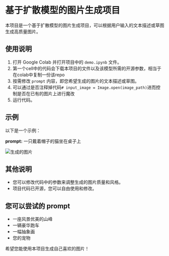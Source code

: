 <!DOCTYPE html>
<html lang="en">
<head>
  <meta charset="UTF-8">
  <meta name="viewport" content="width=device-width, initial-scale=1.0">
</head>
<body>
  <h1>基于扩散模型的图片生成项目</h1>

  <p>本项目是一个基于扩散模型的图片生成项目，可以根据用户输入的文本描述或草图生成高质量图片。</p>

  <h2>使用说明</h2>

  <ol>
    <li>打开 Google Colab 并打开项目中的 <code>demo.ipynb</code> 文件。</li>
    <li>第一个cell中的代码会下载本项目的文件以及该模型所需的开源参数，相当于在colab中复制一份该repo</li>
    <li>按需修改 <code>prompt</code> 内容，即您希望生成的图片的文本描述或草图。</li>
    <li>可以通过是否注释掉代码<code># input_image = Image.open(image_path)</code>进而控制是否在已有的图片上进行魔改</li>
    <li>运行代码。</li>
    
  </ol>

  <h2>示例</h2>

  <p>以下是一个示例：</p>

  <p><strong>prompt:</strong> 一只戴着帽子的猫坐在桌子上</p>

  <p><img src="https://github.com/example/project/raw/main/output/example.png" alt="生成的图片"></p>

  <h2>其他说明</h2>

  <ul>
    <li>您可以修改代码中的参数来调整生成的图片质量和风格。</li>
    <li>项目代码已开源，您可以自由使用和修改。</li>
  </ul>

  <h2>您可以尝试的 prompt</h2>

  <ul>
    <li>一座风景优美的山峰</li>
    <li>一辆豪华跑车</li>
    <li>一幅抽象画</li>
    <li>您的宠物</li>
  </ul>

  <p>希望您能使用本项目生成自己喜欢的图片！</p>
</body>
</html>
